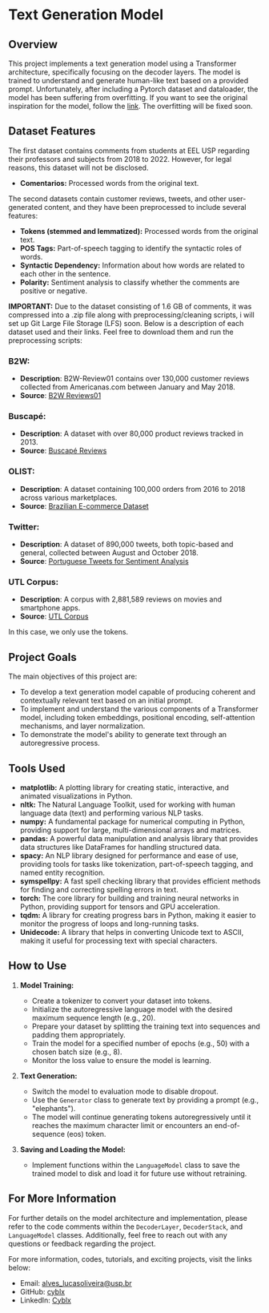 # Text Generation Model

## Overview
This project implements a text generation model using a Transformer architecture, specifically focusing on the decoder layers. The model is trained to understand and generate human-like text based on a provided prompt. Unfortunately, after including a Pytorch dataset and dataloader, the model has been suffering from overfitting. If you want to see the original inspiration for the model, follow the [link](https://github.com/wingedsheep/transformer). The overfitting will be fixed soon.

## Dataset Features
The first dataset contains comments from students at EEL USP regarding their professors and subjects from 2018 to 2022. However, for legal reasons, this dataset will not be disclosed.
- **Comentarios:** Processed words from the original text.

The second datasets contain customer reviews, tweets, and other user-generated content, and they have been preprocessed to include several features:
- **Tokens (stemmed and lemmatized):** Processed words from the original text.
- **POS Tags:** Part-of-speech tagging to identify the syntactic roles of words.
- **Syntactic Dependency:** Information about how words are related to each other in the sentence.
- **Polarity:** Sentiment analysis to classify whether the comments are positive or negative.

**IMPORTANT:** Due to the dataset consisting of 1.6 GB of comments, it was compressed into a .zip file along with preprocessing/cleaning scripts, i will set up Git Large File Storage (LFS) soon. Below is a description of each dataset used and their links. Feel free to download them and run the preprocessing scripts:

### B2W:
- **Description**: B2W-Review01 contains over 130,000 customer reviews collected from Americanas.com between January and May 2018.
- **Source**: [B2W Reviews01](https://github.com/americanas-tech/b2w-reviews01)

### Buscapé:
- **Description**: A dataset with over 80,000 product reviews tracked in 2013.
- **Source**: [Buscapé Reviews](https://drive.google.com/file/d/1IZJuvt1uxQ4oPGAvGQQxQ_h_ZiV-Be72/view)

### OLIST:
- **Description**: A dataset containing 100,000 orders from 2016 to 2018 across various marketplaces.
- **Source**: [Brazilian E-commerce Dataset](https://www.kaggle.com/datasets/olistbr/brazilian-ecommerce?select=olist_order_items_dataset.csv)

### Twitter:
- **Description**: A dataset of 890,000 tweets, both topic-based and general, collected between August and October 2018.
- **Source**: [Portuguese Tweets for Sentiment Analysis](https://www.kaggle.com/datasets/augustop/portuguese-tweets-for-sentiment-analysis)

### UTL Corpus:
- **Description**: A corpus with 2,881,589 reviews on movies and smartphone apps.
- **Source**: [UTL Corpus](https://github.com/RogerFig/UTLCorpus)

In this case, we only use the tokens.

## Project Goals
The main objectives of this project are:
- To develop a text generation model capable of producing coherent and contextually relevant text based on an initial prompt.
- To implement and understand the various components of a Transformer model, including token embeddings, positional encoding, self-attention mechanisms, and layer normalization.
- To demonstrate the model's ability to generate text through an autoregressive process.

## Tools Used
- **matplotlib:** A plotting library for creating static, interactive, and animated visualizations in Python.
- **nltk:** The Natural Language Toolkit, used for working with human language data (text) and performing various NLP tasks.
- **numpy:** A fundamental package for numerical computing in Python, providing support for large, multi-dimensional arrays and matrices.
- **pandas:** A powerful data manipulation and analysis library that provides data structures like DataFrames for handling structured data.
- **spacy:** An NLP library designed for performance and ease of use, providing tools for tasks like tokenization, part-of-speech tagging, and named entity recognition.
- **symspellpy:** A fast spell checking library that provides efficient methods for finding and correcting spelling errors in text.
- **torch:** The core library for building and training neural networks in Python, providing support for tensors and GPU acceleration.
- **tqdm:** A library for creating progress bars in Python, making it easier to monitor the progress of loops and long-running tasks.
- **Unidecode:** A library that helps in converting Unicode text to ASCII, making it useful for processing text with special characters.

## How to Use
1. **Model Training:**
   - Create a tokenizer to convert your dataset into tokens.
   - Initialize the autoregressive language model with the desired maximum sequence length (e.g., 20).
   - Prepare your dataset by splitting the training text into sequences and padding them appropriately.
   - Train the model for a specified number of epochs (e.g., 50) with a chosen batch size (e.g., 8).
   - Monitor the loss value to ensure the model is learning.

2. **Text Generation:**
   - Switch the model to evaluation mode to disable dropout.
   - Use the `Generator` class to generate text by providing a prompt (e.g., "elephants").
   - The model will continue generating tokens autoregressively until it reaches the maximum character limit or encounters an end-of-sequence (eos) token.

3. **Saving and Loading the Model:**
   - Implement functions within the `LanguageModel` class to save the trained model to disk and load it for future use without retraining.

## For More Information
For further details on the model architecture and implementation, please refer to the code comments within the `DecoderLayer`, `DecoderStack`, and `LanguageModel` classes. Additionally, feel free to reach out with any questions or feedback regarding the project.

For more information, codes, tutorials, and exciting projects, visit the links below:

- Email: alves_lucasoliveira@usp.br
- GitHub: [cyblx](https://github.com/cyblx)
- LinkedIn: [Cyblx](https://www.linkedin.com/in/cyblx)
